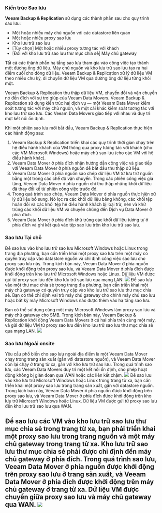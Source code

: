 
### Kiến trúc Sao lưu

**Veeam Backup & Replication** sử dụng các thành phần sau cho quy trình sao lưu:
- Một hoặc nhiều máy chủ nguồn với các datastore liên quan
- Một hoặc nhiều proxy sao lưu
- Kho lưu trữ sao lưu
- [Tùy chọn] Một hoặc nhiều proxy tương tác với khách
- [Đối với kho lưu trữ sao lưu thư mục chia sẻ] Máy chủ gateway

Tất cả các thành phần hạ tầng sao lưu tham gia vào công việc tạo thành một đường ống dữ liệu. Máy chủ nguồn và kho lưu trữ sao lưu tạo ra hai điểm cuối cho dòng dữ liệu. Veeam Backup & Replication xử lý dữ liệu VM theo nhiều chu kỳ, di chuyển dữ liệu VM qua đường ống dữ liệu từng khối một.

Veeam Backup & Replication thu thập dữ liệu VM, chuyển đổi và vận chuyển nó đến đích với sự trợ giúp của Veeam Data Movers. Veeam Backup & Replication sử dụng kiến trúc hai dịch vụ — một Veeam Data Mover kiểm soát tương tác với máy chủ nguồn, và một cái khác kiểm soát tương tác với kho lưu trữ sao lưu. Các Veeam Data Movers giao tiếp với nhau và duy trì một kết nối ổn định.

Khi một phiên sao lưu mới bắt đầu, Veeam Backup & Replication thực hiện các hành động sau:
1. Veeam Backup & Replication triển khai các quy trình thời gian chạy trên hệ điều hành khách của VM thông qua proxy tương tác với khách (cho các VM Microsoft Windows) hoặc máy chủ sao lưu (cho các VM với hệ điều hành khác).
2. Veeam Data Mover ở phía đích nhận hướng dẫn công việc và giao tiếp với Veeam Data Mover ở phía nguồn để bắt đầu thu thập dữ liệu.
3. Veeam Data Mover ở phía nguồn sao chép dữ liệu VM từ lưu trữ nguồn bằng một trong các chế độ vận chuyển. Trong các phiên công việc gia tăng, Veeam Data Mover ở phía nguồn chỉ thu thập những khối dữ liệu đã thay đổi kể từ phiên công việc trước đó.
4. Trong quá trình sao chép, Veeam Data Mover ở phía nguồn thực hiện xử lý dữ liệu bổ sung. Nó lọc ra các khối dữ liệu bằng không, các khối tệp hoán đổi và các khối tệp hệ điều hành khách bị loại trừ, nén và khử trùng các khối dữ liệu VM và chuyển chúng đến Dịch vụ Data Mover ở phía đích.
5. Veeam Data Mover ở phía đích khử trùng các khối dữ liệu tương tự ở phía đích và ghi kết quả vào tệp sao lưu trên kho lưu trữ sao lưu.

### Sao lưu Tại chỗ

Để sao lưu vào kho lưu trữ sao lưu Microsoft Windows hoặc Linux trong trang địa phương, bạn cần triển khai một proxy sao lưu trên một máy có quyền truy cập vào datastore nguồn và chỉ định công việc sao lưu cho proxy sao lưu này. Trong kịch bản này, Veeam Data Mover ở phía nguồn được khởi động trên proxy sao lưu, và Veeam Data Mover ở phía đích được khởi động trên kho lưu trữ Microsoft Windows hoặc Linux. Dữ liệu VM được gửi từ proxy sao lưu đến kho lưu trữ sao lưu qua mạng LAN.
![](https://img001.prntscr.com/file/img001/TNTttUZdS3ycf9G4cTDlhg.png)
Để sao lưu vào một thư mục chia sẻ trong trang địa phương, bạn cần triển khai một máy chủ gateway có quyền truy cập vào kho lưu trữ sao lưu thư mục chia sẻ. Bạn có thể chỉ định vai trò máy chủ gateway cho chính máy chủ sao lưu hoặc bất kỳ máy Microsoft Windows nào được thêm vào hạ tầng sao lưu.

Bạn có thể sử dụng cùng một máy Microsoft Windows làm proxy sao lưu và máy chủ gateway cho SMB. Trong kịch bản này, Veeam Backup & Replication khởi động Veeam Data Movers ở cả hai phía trên cùng một máy, và gửi dữ liệu VM từ proxy sao lưu đến kho lưu trữ sao lưu thư mục chia sẻ qua mạng LAN.
![](https://img001.prntscr.com/file/img001/wQBsuxlvRn-NMVwPEJru4w.png)
### Sao lưu Ngoài onsite

Yêu cầu phổ biến cho sao lưu ngoài địa điểm là một Veeam Data Mover chạy trong trang sản xuất (gần với datastore nguồn), và Veeam Data Mover còn lại chạy ở trang từ xa, gần với kho lưu trữ sao lưu. Trong quá trình sao lưu, các Veeam Data Movers duy trì một kết nối ổn định, cho phép hoạt động không bị gián đoạn qua WAN hoặc các liên kết chậm.
![](https://img001.prntscr.com/file/img001/9w8tN3m6SdGoQm3aHayuuA.png)
Để sao lưu vào kho lưu trữ Microsoft Windows hoặc Linux trong trang từ xa, bạn cần triển khai một proxy sao lưu trong trang sản xuất, gần với datastore nguồn. Trong kịch bản này, Veeam Data Mover ở phía nguồn được khởi động trên proxy sao lưu, và Veeam Data Mover ở phía đích được khởi động trên kho lưu trữ Microsoft Windows hoặc Linux. Dữ liệu VM được gửi từ proxy sao lưu đến kho lưu trữ sao lưu qua WAN.


Để sao lưu các VM vào kho lưu trữ sao lưu thư mục chia sẻ trong trang từ xa, bạn phải triển khai một proxy sao lưu trong trang nguồn và một máy chủ gateway trong trang từ xa. Kho lưu trữ sao lưu thư mục chia sẻ phải được chỉ định đến máy chủ gateway ở phía đích. Trong quá trình sao lưu, Veeam Data Mover ở phía nguồn được khởi động trên proxy sao lưu ở trang sản xuất, và Veeam Data Mover ở phía đích được khởi động trên máy chủ gateway ở trang từ xa. Dữ liệu VM được chuyển giữa proxy sao lưu và máy chủ gateway qua WAN.
![](https://img001.prntscr.com/file/img001/1A3bqtUNRu2eE6boEBJc_g.png)
---
